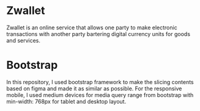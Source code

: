 # Zwallet

Zwallet is an online service that allows one party to make electronic transactions with another party bartering digital currency units for goods and services.


# Bootstrap

In this repository, I used bootstrap framework to make the slicing contents based on figma and made it as similar as possible. For the responsive mobile, I used medium devices for media query range from bootstrap with min-width: 768px for tablet and desktop layout.
